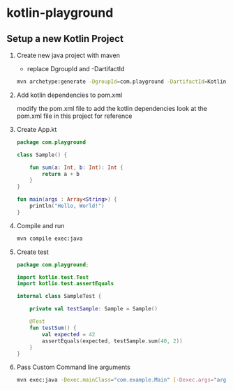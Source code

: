 # kotlin-playground

## Setup a new Kotlin Project

1. Create new java project with maven

   - replace DgroupId and -DartifactId

   ```sh
   mvn archetype:generate -DgroupId=com.playground -DartifactId=KotlinPlayground -DarchetypeArtifactId=maven-archetype-quickstart -DinteractiveMode=false
   ```

2. Add kotlin dependencies to pom.xml

   modify the pom.xml file to add the kotlin dependencies
   look at the pom.xml file in this project for reference

3. Create App.kt

   ```kotlin
   package com.playground

   class Sample() {

       fun sum(a: Int, b: Int): Int {
           return a + b
       }
   }

   fun main(args : Array<String>) {
       println("Hello, World!")
   }
   ```

4. Compile and run

   ```sh
   mvn compile exec:java
   ```

5. Create test

   ```kotlin
   package com.playground;

   import kotlin.test.Test
   import kotlin.test.assertEquals

   internal class SampleTest {

       private val testSample: Sample = Sample()

       @Test
       fun testSum() {
           val expected = 42
           assertEquals(expected, testSample.sum(40, 2))
       }
   }

   ```

6. Pass Custom Command line arguments

   ```sh
   mvn exec:java -Dexec.mainClass="com.example.Main" [-Dexec.args="argument1"]
   ```
